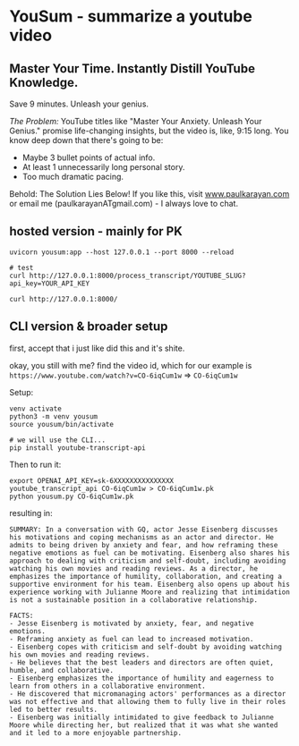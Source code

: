 # YouSum - summarize a youtube video

## Master Your Time. Instantly Distill YouTube Knowledge.

Save 9 minutes. Unleash your genius.

*The Problem:*
YouTube titles like "Master Your Anxiety. Unleash Your Genius." promise life-changing insights, but the video is, like, 9:15 long. You know deep down that there's going to be:

- Maybe 3 bullet points of actual info.
- At least 1 unnecessarily long personal story.
- Too much dramatic pacing.

Behold: The Solution Lies Below!
If you like this, visit www.paulkarayan.com or email me (paulkarayanATgmail.com) - I always love to chat.


## hosted version - mainly for PK

```
uvicorn yousum:app --host 127.0.0.1 --port 8000 --reload

# test
curl http://127.0.0.1:8000/process_transcript/YOUTUBE_SLUG?api_key=YOUR_API_KEY

curl http://127.0.0.1:8000/
```




## CLI version & broader setup

first, accept that i just like did this and it's shite.

okay, you still with me? find the video id, which for our example is
`https://www.youtube.com/watch?v=CO-6iqCum1w` => `CO-6iqCum1w`

Setup:
```
venv activate
python3 -m venv yousum
source yousum/bin/activate

# we will use the CLI...
pip install youtube-transcript-api
```

Then to run it:
```
export OPENAI_API_KEY=sk-6XXXXXXXXXXXXXXX
youtube_transcript_api CO-6iqCum1w > CO-6iqCum1w.pk
python yousum.py CO-6iqCum1w.pk
```

resulting in:

```
SUMMARY: In a conversation with GQ, actor Jesse Eisenberg discusses his motivations and coping mechanisms as an actor and director. He admits to being driven by anxiety and fear, and how reframing these negative emotions as fuel can be motivating. Eisenberg also shares his approach to dealing with criticism and self-doubt, including avoiding watching his own movies and reading reviews. As a director, he emphasizes the importance of humility, collaboration, and creating a supportive environment for his team. Eisenberg also opens up about his experience working with Julianne Moore and realizing that intimidation is not a sustainable position in a collaborative relationship. 

FACTS:
- Jesse Eisenberg is motivated by anxiety, fear, and negative emotions.
- Reframing anxiety as fuel can lead to increased motivation.
- Eisenberg copes with criticism and self-doubt by avoiding watching his own movies and reading reviews.
- He believes that the best leaders and directors are often quiet, humble, and collaborative.
- Eisenberg emphasizes the importance of humility and eagerness to learn from others in a collaborative environment.
- He discovered that micromanaging actors' performances as a director was not effective and that allowing them to fully live in their roles led to better results.
- Eisenberg was initially intimidated to give feedback to Julianne Moore while directing her, but realized that it was what she wanted and it led to a more enjoyable partnership.
```
